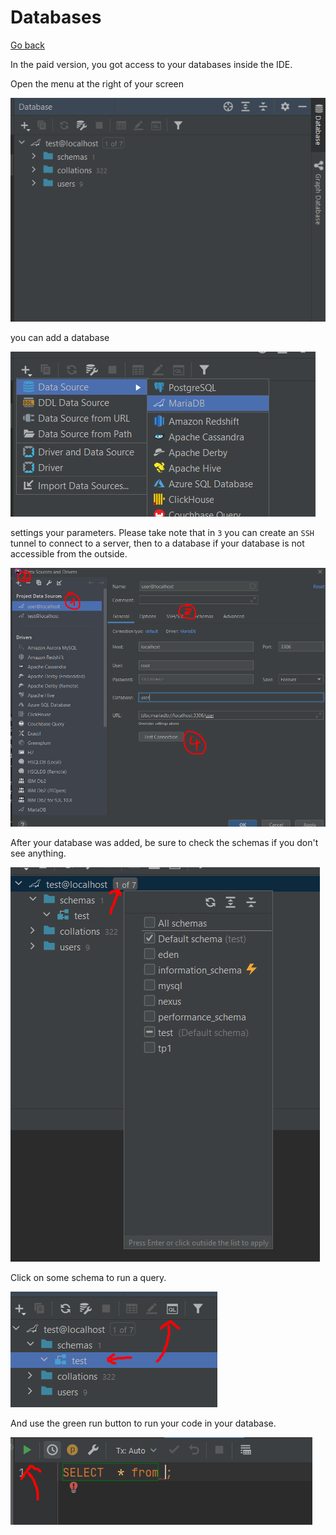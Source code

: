 # Databases

[Go back](../menus.md)

In the paid version, you got access to your databases inside the IDE.

Open the menu at the right of your screen

![menu](database/menu.png)

you can add a database

![menu](database/add.png)

settings your parameters. Please take note that in ``3`` you can create an `SSH` tunnel to connect to a server, then to a database if your database is not accessible from the outside.

![menu](database/add2.png)

After your database was added, be sure to check the schemas if you don't see anything.

![menu](database/add3.png)

Click on some schema to run a query.

![menu](database/query.png)

And use the green run button to run your code in your database.

![menu](database/query2.png)